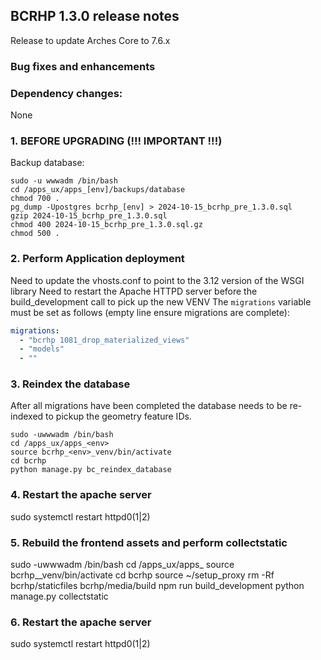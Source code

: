 BCRHP 1.3.0 release notes
------------------------
Release to update Arches Core to 7.6.x

### Bug fixes and enhancements

### Dependency changes:
None

### 1. BEFORE UPGRADING (!!! IMPORTANT !!!)

Backup database:
```shell
sudo -u wwwadm /bin/bash
cd /apps_ux/apps_[env]/backups/database
chmod 700 .
pg_dump -Upostgres bcrhp_[env] > 2024-10-15_bcrhp_pre_1.3.0.sql
gzip 2024-10-15_bcrhp_pre_1.3.0.sql
chmod 400 2024-10-15_bcrhp_pre_1.3.0.sql.gz
chmod 500 .
```

### 2. Perform Application deployment
Need to update the vhosts.conf to point to the 3.12 version of the WSGI library
Need to restart the Apache HTTPD server before the build_development call
to pick up the new VENV
The `migrations` variable must be set as follows (empty line ensure migrations are complete):
```yaml
migrations:
  - "bcrhp 1081_drop_materialized_views"
  - "models"
  - ""
```

### 3. Reindex the database
After all migrations have been completed the database needs to be re-indexed to
pickup the geometry feature IDs.
```shell
sudo -uwwwadm /bin/bash
cd /apps_ux/apps_<env>
source bcrhp_<env>_venv/bin/activate
cd bcrhp
python manage.py bc_reindex_database
```

### 4. Restart the apache server
sudo systemctl restart httpd0(1|2)

### 5. Rebuild the frontend assets and perform collectstatic
sudo -uwwwadm /bin/bash
cd /apps_ux/apps_<env>
source bcrhp_<env>_venv/bin/activate
cd bcrhp
source ~/setup_proxy
rm -Rf bcrhp/staticfiles bcrhp/media/build
npm run build_development
python manage.py collectstatic

### 6. Restart the apache server
sudo systemctl restart httpd0(1|2)